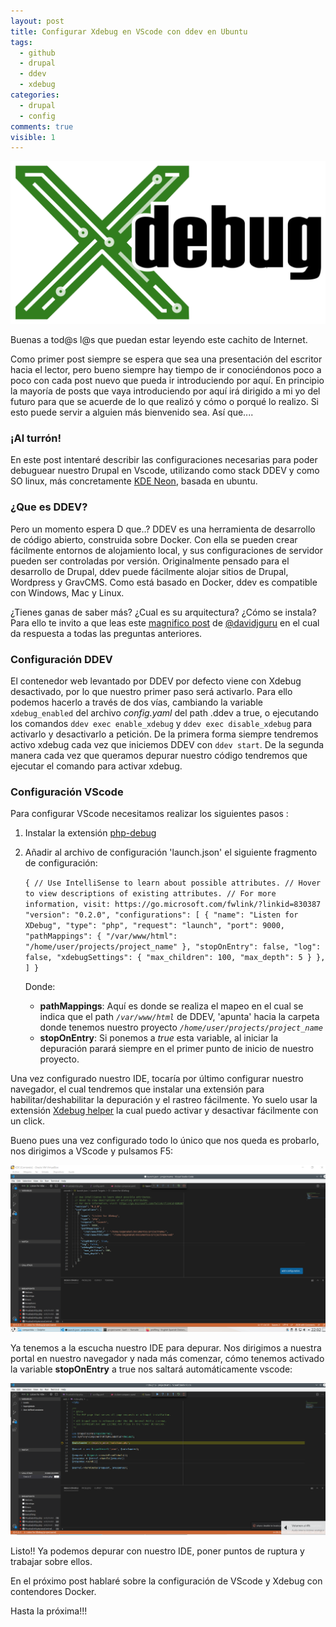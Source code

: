 ```yaml
---
layout: post
title: Configurar Xdebug en VScode con ddev en Ubuntu
tags:
  - github
  - drupal
  - ddev
  - xdebug
categories:
  - drupal
  - config
comments: true
visible: 1
---
```

![storage](/images/Xdebug_Logo.svg.png)

Buenas a tod@s l@s que puedan estar leyendo este cachito de Internet.

Como primer post siempre se espera que sea una presentación del escritor hacia el lector, pero bueno siempre hay tiempo de ir conociéndonos poco a poco con cada post nuevo que pueda ir introduciendo por aquí. En principio la mayoría de posts que vaya introduciendo por aquí irá dirigido a mi yo del futuro para que se acuerde de lo que realizó y cómo o porqué lo realizo. Si esto puede servir a alguien más bienvenido sea. Así que....

### ¡Al turrón!

En este post intentaré describir las configuraciones necesarias para poder debuguear nuestro Drupal en Vscode, utilizando como stack DDEV y como SO linux, más concretamente [KDE Neon](https://neon.kde.org/), basada en ubuntu.

### ¿Que es DDEV?

Pero un momento espera D que..? DDEV es una herramienta de desarrollo de código abierto, construida sobre Docker. Con ella se pueden crear fácilmente entornos de alojamiento local, y sus configuraciones de servidor pueden ser controladas por versión. Originalmente pensado para el desarrollo de Drupal, ddev puede fácilmente alojar sitios de Drupal, Wordpress y GravCMS. Como está basado en Docker, ddev es compatible con Windows, Mac y Linux.

¿Tienes ganas de saber más? ¿Cual es su arquitectura? ¿Cómo se instala? Para ello te invito a que leas este [magnifico post](https://davidjguru.github.io/blog/creating-development-environments-for-drupal-with-ddev) de [@davidjguru](https://twitter.com/davidjguru) en el cual da respuesta a todas las preguntas anteriores.

### Configuración DDEV

El contenedor web levantado por DDEV por defecto viene con Xdebug desactivado, por lo que nuestro primer paso será activarlo. Para ello podemos hacerlo a través de dos vías, cambiando la variable `xdebug_enabled` del archivo *config.yaml* del path .ddev a true, o ejecutando los comandos `ddev exec enable_xdebug` y `ddev exec disable_xdebug`  para activarlo y desactivarlo a petición. De la primera forma siempre tendremos activo xdebug cada vez que iniciemos DDEV con `ddev start`. De la segunda manera cada vez que queramos depurar nuestro código tendremos que ejecutar el comando para activar xdebug.

### Configuración VScode

Para configurar VScode necesitamos realizar los siguientes pasos :

1. Instalar la extensión [php-debug](https://marketplace.visualstudio.com/items?itemName=felixfbecker.php-debug)

2. Añadir al archivo de configuración 'launch.json' el siguiente fragmento de configuración:

   `{
     // Use IntelliSense to learn about possible attributes.
     // Hover to view descriptions of existing attributes.
     // For more information, visit: https://go.microsoft.com/fwlink/?linkid=830387
     "version": "0.2.0",
     "configurations": [
       {
         "name": "Listen for XDebug",
         "type": "php",
         "request": "launch",
         "port": 9000,
         "pathMappings": {
           "/var/www/html": "/home/user/projects/project_name"
         },
         "stopOnEntry": false,
         "log": false,
         "xdebugSettings": {
           "max_children": 100,
           "max_depth": 5
         }
       },
     ]
   }`

   Donde:

   - **pathMappings**: Aquí es donde se realiza el mapeo en el cual se indica que el path *`/var/www/html`* de DDEV, 'apunta' hacia la carpeta donde tenemos nuestro proyecto *`/home/user/projects/project_name`*
   - **stopOnEntry**: Si ponemos a *true* esta variable, al iniciar la depuración parará siempre en el primer punto de inicio de nuestro proyecto.

Una vez configurado nuestro IDE, tocaría por último configurar nuestro navegador, el cual tendremos que instalar una extensión para habilitar/deshabilitar la depuración y el rastreo fácilmente. Yo suelo usar la extensión [Xdebug helper](https://addons.mozilla.org/es/firefox/addon/xdebug-helper-for-firefox/?src=search) la cual puedo activar y desactivar fácilmente con un click.



Bueno pues una vez configurado todo lo único que nos queda es probarlo, nos dirigimos a VScode y pulsamos F5:

![](/images/vscode_debug_active.png)

Ya tenemos a la escucha nuestro IDE para depurar. Nos dirigimos a nuestra portal en nuestro navegador y nada más comenzar, cómo tenemos activado la variable **stopOnEntry** a true nos saltará automáticamente vscode:

![](/images/vscode_debug.png)



Listo!! Ya podemos depurar con nuestro IDE, poner puntos de ruptura y trabajar sobre ellos.

En el próximo post hablaré sobre la configuración de VScode y Xdebug con contendores Docker.

Hasta la próxima!!!

<script id="dsq-count-scr" src="//saganakat-github-io.disqus.com/count.js" async></script>